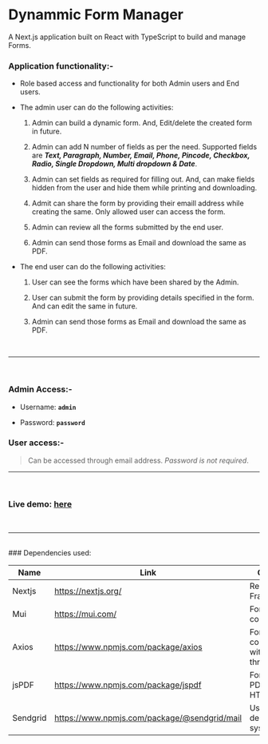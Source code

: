 # Dynammic Form Manager

A Next.js application built on React with TypeScript to build and manage Forms.

### Application functionality:-

-   Role based access and functionality for both Admin users and End users.

-   The admin user can do the following activities:

    1. Admin can build a dynamic form. And, Edit/delete the created form in future.

    1. Admin can add N number of fields as per the need. Supported fields are **_Text, Paragraph, Number, Email, Phone, Pincode, Checkbox, Radio, Single Dropdown, Multi dropdown & Date_**.

    1. Admin can set fields as required for filling out. And, can make fields hidden from the user and hide them while printing and downloading.

    1. Admit can share the form by providing their emaill address while creating the same. Only allowed user can access the form.

    1. Admin can review all the forms submitted by the end user.

    1. Admin can send those forms as Email and download the same as PDF.

-   The end user can do the following activities:

    1. User can see the forms which have been shared by the Admin.

    1. User can submit the form by providing details specified in the form. And can edit the same in future.

    1. Admin can send those forms as Email and download the same as PDF.

<br/>

---

<br/>

### Admin Access:-

- Username: **`admin`**

- Password: **`password`**

### User access:-

> Can be accessed through email address. _Password is not required_.

---
<br/>

### Live demo: [**here**](https://form-manager-hl4a6f0md-rajezz.vercel.app)
<br/>

---
<br/>
### Dependencies used:

| Name     | Link                                           | Comments                                   |
| -------- | ---------------------------------------------- | ------------------------------------------ |
| Nextjs   | <https://nextjs.org/>                          | React Framework                            |
| Mui      | <https://mui.com/>                             | For frontend components.                   |
| Axios    | <https://www.npmjs.com/package/axios>          | For communicating with Server through API. |
| jsPDF    | <https://www.npmjs.com/package/jspdf>          | For generating PDF from HTML.              |
| Sendgrid | <https://www.npmjs.com/package/@sendgrid/mail> | Used as Mail delivery system.              |
